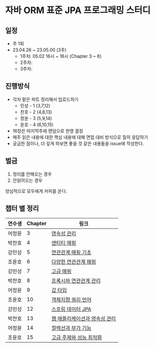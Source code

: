 # 자바 ORM 표준 JPA 프로그래밍 스터디

## 일정
- 주 1회
- 23.04.26 ~ 23.05.00 (3주)
  - 1주차: 05.02 16시 ~ 18시 (Chapter 3 ~ 6)
  - 2주차: 
  - 3주차: 

## 진행방식
- 각자 맡은 파트 정리해서 업로드하기
    - 민성 - 1 (3,7,12)
    - 찬호 - 2 (4,8,13)
    - 정윤 - 3 (5,9,14)
    - 윤호 - 4 (6,10,15)
- 16장은 마지막주에 랜덤으로 한명 결정
- 매주 읽은 내용에 대한 핵심 내용에 대해 면접 대비 방식으로 질의 응답하기
- 궁금한 점이나, 더 깊게 파보면 좋을 것 같은 내용들을 issue에 작성한다.

## 벌금
1. 정리를 안해오는 경우
2. 안읽어오는 경우

양심적으로 모두에게 커피를 쏜다.

## 챕터 별 정리

| **연수생** | **Chapter** | **링크** |
|------------|----------|---------|
|어정윤|3|[영속성 관리](03.%20영속성%20관리/README.md)|
|박찬호|4|[엔티티 매핑](04.%20엔티티%20매핑/README.md)|
|강민성|5|[연관관계 매핑 기초](05.%20연관관계%20매핑%20기초/README.md)|
|조윤호|6|[다양한 연관관계 매핑](06.%20다양한%20연관관계%20매핑/README.md)|
|강민성|7|[고급 매핑](07.%20고급%20매핑/README.md)|
|박찬호|8|[프록시와 연관관계 관리](08.%20프록시와%20연관관계%20관리/README.md)|
|어정윤|9|[값 타입](09.%20값%20타입/README.md)|
|조윤호|10|[객체지향 쿼리 언어](10.%20객체지향%20쿼리%20언어/README.md)|
|강민성|12|[스프링 데이터 JPA](12.%20스프링%20데이터%20JPA/README.md)|
|박찬호|13|[웹 애플리케이션과 영속성 관리](13.%20웹%20애플리케이션과%20영속성%20관리/README.md)|
|어정윤|14|[컬렉션과 부가 기능](14.%20컬렉션과%20부가%20기능/README.md)|
|조윤호|15|[고급 주제와 성능 최적화](15.%20고급%20주제와%20성능%20최적화/README.md)|

<!-- 
  멘토링 정리 처럼 폴더에 파일 저장하고 
  챕터 순서대로  
  |연수생|1|링크| 
  추가해주세요.
-->
